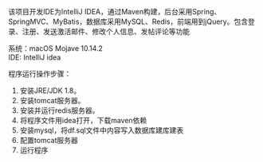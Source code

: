 

该项目开发IDE为IntelliJ IDEA，通过Maven构建，后台采用Spring、SpringMVC、MyBatis，数据库采用MySQL、Redis，前端用到jQuery。包含登录、注册、发送激活邮件、修改个人信息、发帖评论等功能

系统：macOS Mojave 10.14.2  
IDE: IntelliJ idea

程序运行操作步骤：
1. 安装JRE/JDK 1.8。
2. 安装tomcat服务器。
3. 安装并运行redis服务器。
4. 将程序文件用idea打开，下载maven依赖
5. 安装mysql，将df.sql文件中内容写入数据库建库建表
6. 配置tomcat服务器 
7. 运行程序
